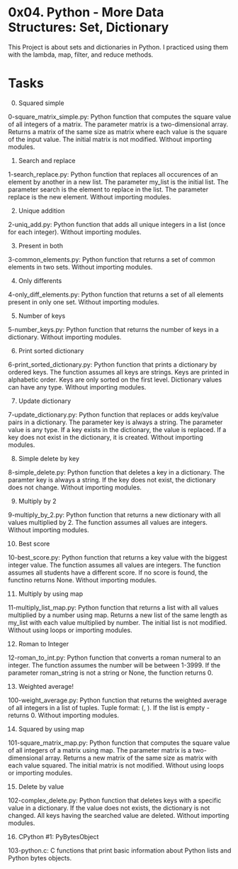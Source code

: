 # 0x04. Python - More Data Structures: Set, Dictionary

This Project is about sets and dictionaries in Python. I practiced using them with the lambda, map, filter, and reduce methods.

# Tasks

0. Squared simple

0-square_matrix_simple.py: Python function that computes the square value of all integers of a matrix.
The parameter matrix is a two-dimensional array.
Returns a matrix of the same size as matrix where each value is the square of the input value.
The initial matrix is not modified.
Without importing modules.

1. Search and replace

1-search_replace.py: Python function that replaces all occurences of an element by another in a new list.
The parameter my_list is the initial list.
The parameter search is the element to replace in the list.
The parameter replace is the new element.
Without importing modules.

2. Unique addition

2-uniq_add.py: Python function that adds all unique integers in a list (once for each integer).
Without importing modules.

3. Present in both

3-common_elements.py: Python function that returns a set of common elements in two sets.
Without importing modules.

4. Only differents

4-only_diff_elements.py: Python function that returns a set of all elements present in only one set.
Without importing modules.

5. Number of keys

5-number_keys.py: Python function that returns the number of keys in a dictionary.
Without importing modules.

6. Print sorted dictionary

6-print_sorted_dictionary.py: Python function that prints a dictionary by ordered keys.
The function assumes all keys are strings.
Keys are printed in alphabetic order.
Keys are only sorted on the first level.
Dictionary values can have any type.
Without importing modules.

7. Update dictionary

7-update_dictionary.py: Python function that replaces or adds key/value pairs in a dictionary.
The parameter key is always a string.
The parameter value is any type.
If a key exists in the dictionary, the value is replaced.
If a key does not exist in the dictionary, it is created.
Without importing modules.

8. Simple delete by key

8-simple_delete.py: Python function that deletes a key in a dictionary.
The paramter key is always a string.
If the key does not exist, the dictionary does not change.
Without importing modules.

9. Multiply by 2

9-multiply_by_2.py: Python function that returns a new dictionary with all values multiplied by 2.
The function assumes all values are integers.
Without importing modules.

10. Best score

10-best_score.py: Python function that returns a key value with the biggest integer value.
The function assumes all values are integers.
The function assumes all students have a different score.
If no score is found, the functino returns None.
Without importing modules.

11. Multiply by using map

11-multiply_list_map.py: Python function that returns a list with all values multiplied by a number using map.
Returns a new list of the same length as my_list with each value multiplied by number.
The initial list is not modified.
Without using loops or importing modules.

12. Roman to Integer

12-roman_to_int.py: Python function that converts a roman numeral to an integer.
The function assumes the number will be between 1-3999.
If the parameter roman_string is not a string or None, the function returns 0.

13. Weighted average!

100-weight_average.py: Python function that returns the weighted average of all integers in a list of tuples.
Tuple format: (<score>, <weight>).
If the list is empty - returns 0.
Without importing modules.

14. Squared by using map

101-square_matrix_map.py: Python function that computes the square value of all integers of a matrix using map.
The parameter matrix is a two-dimensional array.
Returns a new matrix of the same size as matrix with each value squared.
The initial matrix is not modified.
Without using loops or importing modules.

15. Delete by value

102-complex_delete.py: Python function that deletes keys with a specific value in a dictionary.
If the value does not exists, the dictionary is not changed.
All keys having the searched value are deleted.
Without importing modules.

16. CPython #1: PyBytesObject

103-python.c: C functions that print basic information about Python lists and Python bytes objects.
